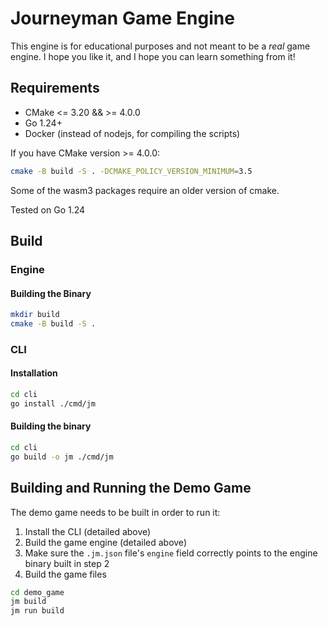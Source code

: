 # Journeyman Game Engine

This engine is for educational purposes and not meant to be a _real_ game engine. I hope you like it, and I hope you can learn something from it!

## Requirements

- CMake <= 3.20 && >= 4.0.0
- Go 1.24+
- Docker (instead of nodejs, for compiling the scripts)

If you have CMake version >= 4.0.0:

```bash
cmake -B build -S . -DCMAKE_POLICY_VERSION_MINIMUM=3.5
```

Some of the wasm3 packages require an older version of cmake.

Tested on Go 1.24

## Build

### Engine

#### Building the Binary

```bash
mkdir build
cmake -B build -S .

```

### CLI

#### Installation

```bash
cd cli
go install ./cmd/jm
```

#### Building the binary

```bash
cd cli
go build -o jm ./cmd/jm
```

## Building and Running the Demo Game

The demo game needs to be built in order to run it:

1. Install the CLI (detailed above)
2. Build the game engine (detailed above)
3. Make sure the `.jm.json` file's `engine` field correctly points to the engine binary built in step 2
4. Build the game files

```bash
cd demo_game
jm build
jm run build
```
